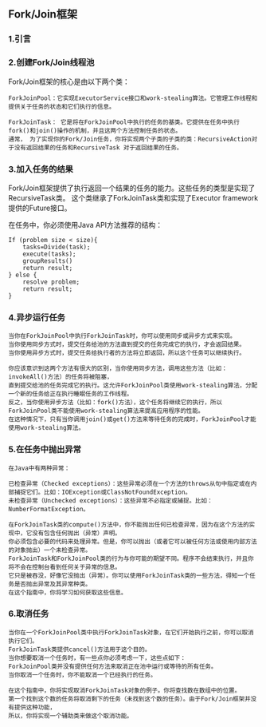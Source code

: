 

## Fork/Join框架

### 1.引言

### 2.创建Fork/Join线程池

Fork/Join框架的核心是由以下两个类：
```
ForkJoinPool：它实现ExecutorService接口和work-stealing算法。它管理工作线程和提供关于任务的状态和它们执行的信息。

ForkJoinTask： 它是将在ForkJoinPool中执行的任务的基类。它提供在任务中执行fork()和join()操作的机制，并且这两个方法控制任务的状态。
通常， 为了实现你的Fork/Join任务，你将实现两个子类的子类的类：RecursiveAction对于没有返回结果的任务和RecursiveTask 对于返回结果的任务。
```


### 3.加入任务的结果


Fork/Join框架提供了执行返回一个结果的任务的能力。这些任务的类型是实现了RecursiveTask类。
这个类继承了ForkJoinTask类和实现了Executor framework提供的Future接口。

在任务中，你必须使用Java API方法推荐的结构：
```
If (problem size < size){
    tasks=Divide(task);
    execute(tasks);
    groupResults()
    return result;
} else {
    resolve problem;
    return result;
}
```


### 4.异步运行任务
```
当你在ForkJoinPool中执行ForkJoinTask时，你可以使用同步或异步方式来实现。
当你使用同步方式时，提交任务给池的方法直到提交的任务完成它的执行，才会返回结果。
当你使用异步方式时，提交任务给执行者的方法将立即返回，所以这个任务可以继续执行。

你应该意识到这两个方法有很大的区别，当你使用同步方法，调用这些方法（比如：invokeAll()方法）的任务将被阻塞，
直到提交给池的任务完成它的执行。这允许ForkJoinPool类使用work-stealing算法，分配一个新的任务给正在执行睡眠任务的工作线程。
反之，当你使用异步方法（比如：fork()方法），这个任务将继续它的执行，所以ForkJoinPool类不能使用work-stealing算法来提高应用程序的性能。
在这种情况下，只有当你调用join()或get()方法来等待任务的完成时，ForkJoinPool才能使用work-stealing算法。
```



### 5.在任务中抛出异常 
```
在Java中有两种异常：

已检查异常（Checked exceptions）：这些异常必须在一个方法的throws从句中指定或在内部捕捉它们。比如：IOException或ClassNotFoundException。
未检查异常（Unchecked exceptions）：这些异常不必指定或捕捉。比如：NumberFormatException。

在ForkJoinTask类的compute()方法中，你不能抛出任何已检查异常，因为在这个方法的实现中，它没有包含任何抛出（异常）声明。
你必须包含必要的代码来处理异常。但是，你可以抛出（或者它可以被任何方法或使用内部方法的对象抛出）一个未检查异常。
ForkJoinTask和ForkJoinPool类的行为与你可能的期望不同。程序不会结束执行，并且你将不会在控制台看到任何关于异常的信息。
它只是被吞没，好像它没抛出（异常）。你可以使用ForkJoinTask类的一些方法，得知一个任务是否抛出异常及其异常种类。
在这个指南中，你将学习如何获取这些信息。
```


### 6.取消任务 
```
当你在一个ForkJoinPool类中执行ForkJoinTask对象，在它们开始执行之前，你可以取消执行它们。
ForkJoinTask类提供cancel()方法用于这个目的。
当你想要取消一个任务时，有一些点你必须考虑一下，这些点如下：
ForkJoinPool类并没有提供任何方法来取消正在池中运行或等待的所有任务。
当你取消一个任务时，你不能取消一个已经执行的任务。

在这个指南中，你将实现取消ForkJoinTask对象的例子。你将查找数在数组中的位置。
第一个找到这个数的任务将取消剩下的任务（未找到这个数的任务）。由于Fork/Join框架并没有提供这种功能，
所以，你将实现一个辅助类来做这个取消功能。
```
